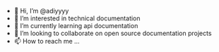 - 👋 Hi, I’m @adiyyyy
- 👀 I’m interested in technical documentation
- 🌱 I’m currently learning api documentation
- 💞️ I’m looking to collaborate on open source documentation projects
- 📫 How to reach me ...

<!---
adiyyyy/adiyyyy is a ✨ special ✨ repository because its `README.md` (this file) appears on your GitHub profile.
You can click the Preview link to take a look at your changes.
--->
